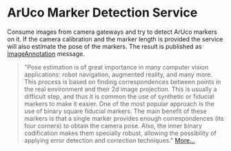 ArUco Marker Detection Service
==================

Consume images from camera gateways and try to detect ArUco markers on it. If the camera calibration and the marker length is provided the service will also estimate the pose of the markers. The result is published as [ImageAnnotation](https://github.com/labviros/is-msgs/blob/master/protos/image.proto) message.


> "Pose estimation is of great importance in many computer vision applications: robot navigation, augmented reality, and many more. This process is based on finding correspondences between points in the real environment and their 2d image projection. This is usually a difficult step, and thus it is common the use of synthetic or fiducial markers to make it easier.
> One of the most popular approach is the use of binary square fiducial markers. The main benefit of these markers is that a single marker provides enough correspondences (its four corners) to obtain the camera pose. Also, the inner binary codification makes them specially robust, allowing the possibility of applying error detection and correction techniques." [More...](https://docs.opencv.org/3.1.0/d5/dae/tutorial_aruco_detection.html)